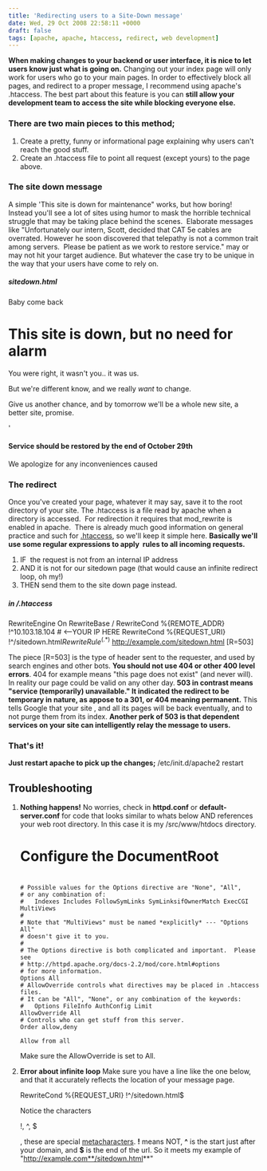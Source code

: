 ```yaml
---
title: 'Redirecting users to a Site-Down message'
date: Wed, 29 Oct 2008 22:58:11 +0000
draft: false
tags: [apache, apache, htaccess, redirect, web development]
---
```


**When making changes to your backend or user interface, it is nice to let users know just what is going on.** Changing out your index page will only work for users who go to your main pages. In order to effectively block all pages, and redirect to a proper message, I recommend using apache's .htaccess. The best part about this feature is you can **still allow your development team to access the site while blocking everyone else.**

### There are two main pieces to this method;

1.  Create a pretty, funny or informational page explaining why users can't reach the good stuff.
2.  Create an .htaccess file to point all request (except yours) to the page above.

### The site down message

A simple 'This site is down for maintenance" works, but how boring!  Instead you'll see a lot of sites using humor to mask the horrible technical struggle that may be taking place behind the scenes.  Elaborate messages like "Unfortunately our intern, Scott, decided that CAT 5e cables are overrated. However he soon discovered that telepathy is not a common trait among servers.  Please be patient as we work to restore service." may or may not hit your target audience. But whatever the case try to be unique in the way that your users have come to rely on.

##### sitedown.html

Baby come back

This site is down, but no need for alarm
========================================

You were right, it wasn't you.. it was us.

But we're different know, and we really _want_ to change.

Give us another chance, and by tomorrow we'll be a whole new site, a better site, promise.

'

#### Service should be restored by the end of October 29th

We apologize for any inconveniences caused

### The redirect

Once you've created your page, whatever it may say, save it to the root directory of your site. The .htaccess is a file read by apache when a directory is accessed.  For redirection it requires that mod_rewrite is enabled in apache.  There is already much good information on general practice and such for [.htaccess](http://httpd.apache.org/docs/1.3/howto/htaccess.html), so we'll keep it simple here. **Basically we'll use some regular expressions to apply  rules to all incoming requests.**

1.  IF  the request is not from an internal IP address
2.  AND it is not for our sitedown page (that would cause an infinite redirect loop, oh my!)
3.  THEN send them to the site down page instead.

##### in /.htaccess

RewriteEngine On
RewriteBase /
RewriteCond %{REMOTE_ADDR} !^10\.103\.18\.104     # <--YOUR IP HERE
RewriteCond %{REQUEST_URI} !^/sitedown\.html$                      
RewriteRule ^(.*)$ http://example.com/sitedown.html [R=503]

The piece [R=503] is the type of header sent to the requester, and used by search engines and other bots. **You should not use 404 or other 400 level errors**. 404 for example means "this page does not exist" (and never will). In reality our page could be valid on any other day. **503 in contrast means "service (temporarily) unavailable." It indicated the redirect to be temporary in nature, as appose to a 301, or 404 meaning permanent.** This tells Google that your site , and all its pages will be back eventually, and to not purge them from its index. **Another perk of 503 is that dependent services on your site can intelligently relay the message to users.**

### That's it!

**Just restart apache to pick up the changes;** /etc/init.d/apache2 restart

Troubleshooting
---------------

1.  **Nothing happens!** No worries, check in **httpd.conf** or **default-server.conf** for code that looks similar to whats below AND references your web root directory. In this case it is my /src/www/htdocs directory.  
    
    #
    # Configure the DocumentRoot
    #
     #
    	# Possible values for the Options directive are "None", "All",
    	# or any combination of:
    	#   Indexes Includes FollowSymLinks SymLinksifOwnerMatch ExecCGI MultiViews
    	#
    	# Note that "MultiViews" must be named *explicitly* --- "Options All"
    	# doesn't give it to you.
    	#
    	# The Options directive is both complicated and important.  Please see
    	# http://httpd.apache.org/docs-2.2/mod/core.html#options
    	# for more information.
    	Options All
    	# AllowOverride controls what directives may be placed in .htaccess files.
    	# It can be "All", "None", or any combination of the keywords:
    	#   Options FileInfo AuthConfig Limit
    	AllowOverride All
    	# Controls who can get stuff from this server.
    	Order allow,deny
    
    	Allow from all 
    
    Make sure the AllowOverride is set to All.
2.  **Error about infinite loop** Make sure you have a line like the one below, and that it accurately reflects the location of your message page.
    
    RewriteCond %{REQUEST_URI} !^/sitedown\.html$  
    
    Notice the characters
    
    !, ^, $
    
    , these are special [metacharacters](http://www.catpumps.com/help/en/regex3.html). **!** means NOT, **^** is the start just after your domain, and **$** is the end of the url. So it meets my example of "http://example.com**/sitedown.html**"
